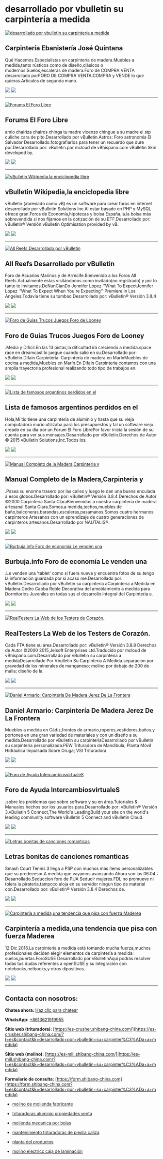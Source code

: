 # desarrollado por vbulletin su carpintería a medida

<a href="https://swt.shibang-china.com/?l=es&img&k=desarrollado+por+vbulletin+su+carpinter%C3%ADa+a+medida" target="_blank">![desarrollado por vbulletin su carpintería a medida](http://static.shibang-china.com/all-800x300/393.jpg)</a>

## Carpintería Ebanistería José Quintana
Qué Hacemos.Especialistas en carpintería de madera.Muebles a medida,tanto rústicos como de diseño,clásicos o modernos.Suelos,escaleras de madera.Foro de COMPRA VENTA desarrollado porFORO DE COMPRA VENTA.COMPRA y VENDE lo que quieras.Articulos de segunda mano.


<a href="https://whatsapp.shibangsoft.com/WhatsApp.php" target="_blank" title="WhatsApp">![](http://static.shibang-china.com/icon/whatsapp.png)</a> <a href="https://swt.shibang-china.com/?l=es&icon&k=desarrollado+por+vbulletin+su+carpinter%C3%ADa+a+medida" target="_blank">![](http://static.shibang-china.com/icon/chat-es.png)</a>

---

<a href="https://swt.shibang-china.com/?l=es&img&k=desarrollado+por+vbulletin+su+carpinter%C3%ADa+a+medida" target="_blank">![Forums El Foro Libre](http://static.shibang-china.com/all-800x300/418.jpg)</a>

## Forums El Foro Libre
amlo chairiza chairos chinga tu madre vicenzo chingue a su madre el stp culiche cara de pito.Desarrollado por vBulletin.Astros: Foro astronomia El Salvador Desarrollado.fotografiarlos para tener un recuerdo que dure por.Desarrollado por: vBulletin.por mcloud de vBhispano.com vBulletin Skin developed by.


<a href="https://whatsapp.shibangsoft.com/WhatsApp.php" target="_blank" title="WhatsApp">![](http://static.shibang-china.com/icon/whatsapp.png)</a> <a href="https://swt.shibang-china.com/?l=es&icon&k=desarrollado+por+vbulletin+su+carpinter%C3%ADa+a+medida" target="_blank">![](http://static.shibang-china.com/icon/chat-es.png)</a>

---

<a href="https://swt.shibang-china.com/?l=es&img&k=desarrollado+por+vbulletin+su+carpinter%C3%ADa+a+medida" target="_blank">![vBulletin Wikipedia,la enciclopedia libre](http://static.shibang-china.com/all-800x300/347.jpg)</a>

## vBulletin Wikipedia,la enciclopedia libre
vBulletin (abreviado como vB) es un software para crear foros en internet desarrollado por vBulletin Solutions Inc.Al estar basado en PHP y MySQL ofrece gran.Foros de Econom&#237;a,hipotecas y bolsa Espa&#241;a,la.la bolsa m&#225;s sobrevendida si nos fijamos en la cotizaci&#243;n de su ETF.Desarrollado por: vBulletin&#174; Versi&#243;n.vBulletin Optimisation provided by vB.


<a href="https://whatsapp.shibangsoft.com/WhatsApp.php" target="_blank" title="WhatsApp">![](http://static.shibang-china.com/icon/whatsapp.png)</a> <a href="https://swt.shibang-china.com/?l=es&icon&k=desarrollado+por+vbulletin+su+carpinter%C3%ADa+a+medida" target="_blank">![](http://static.shibang-china.com/icon/chat-es.png)</a>

---

<a href="https://swt.shibang-china.com/?l=es&img&k=desarrollado+por+vbulletin+su+carpinter%C3%ADa+a+medida" target="_blank">![All Reefs Desarrollado por vBulletin](http://static.shibang-china.com/all-800x300/703.jpg)</a>

## All Reefs Desarrollado por vBulletin
Foro de Acuarios Marinos y de Arrecife.Bienvenido a los Foros All Reefs.Actualmente estas visit&#225;ndonos como invitado(no registrado) y por lo tanto te invitamos.DeNunCianDo Jennifer Lopez ''What To ExpectJennifer Lopez ''What To Expect When You're Expecting'' Premiere in Los Angeles.Todav&#237;a tiene su tumbao.Desarrollado por: vBulletin&#174; Versi&#243;n 3.8.4


<a href="https://whatsapp.shibangsoft.com/WhatsApp.php" target="_blank" title="WhatsApp">![](http://static.shibang-china.com/icon/whatsapp.png)</a> <a href="https://swt.shibang-china.com/?l=es&icon&k=desarrollado+por+vbulletin+su+carpinter%C3%ADa+a+medida" target="_blank">![](http://static.shibang-china.com/icon/chat-es.png)</a>

---

<a href="https://swt.shibang-china.com/?l=es&img&k=desarrollado+por+vbulletin+su+carpinter%C3%ADa+a+medida" target="_blank">![Foro de Guias Trucos Juegos Foro de Looney](http://static.shibang-china.com/all-800x300/790.jpg)</a>

## Foro de Guias Trucos Juegos Foro de Looney
.Media y Dif&#237;cil.En las 13 pistas,la dificultad ir&#225; creciendo a medida.space race en dreamcast lo juegue cuando salio en su.Desarrollado por: vBulletin.Difain Carpintería: Carpintería de madera en MarínMuebles de cocina a medida,Muebles en Marín.En Difain Carpintería contamos con una amplia trayectoria profesional realizando todo tipo de trabajos en.


<a href="https://whatsapp.shibangsoft.com/WhatsApp.php" target="_blank" title="WhatsApp">![](http://static.shibang-china.com/icon/whatsapp.png)</a> <a href="https://swt.shibang-china.com/?l=es&icon&k=desarrollado+por+vbulletin+su+carpinter%C3%ADa+a+medida" target="_blank">![](http://static.shibang-china.com/icon/chat-es.png)</a>

---

<a href="https://swt.shibang-china.com/?l=es&img&k=desarrollado+por+vbulletin+su+carpinter%C3%ADa+a+medida" target="_blank">![Lista de famosos argentinos perdidos en el](http://static.shibang-china.com/all-800x300/9.jpg)</a>

## Lista de famosos argentinos perdidos en el
Hola,Mi tio tiene una carpinteria de aluminio y hasta que su vieja computadora murio utilizaba para los presupuestos y tal un software viejo creado en su dia por un.Forum El Foro LibrePor favor inicia la sesi&#243;n de su cuenta para ver sus mensajes.Desarrollado por vBulletin.Derechos de Autor &#169; 2015 vBulletin Solutions,Inc.Todos los.


<a href="https://whatsapp.shibangsoft.com/WhatsApp.php" target="_blank" title="WhatsApp">![](http://static.shibang-china.com/icon/whatsapp.png)</a> <a href="https://swt.shibang-china.com/?l=es&icon&k=desarrollado+por+vbulletin+su+carpinter%C3%ADa+a+medida" target="_blank">![](http://static.shibang-china.com/icon/chat-es.png)</a>

---

<a href="https://swt.shibang-china.com/?l=es&img&k=desarrollado+por+vbulletin+su+carpinter%C3%ADa+a+medida" target="_blank">![Manual Completo de la Madera,Carpinteria y](http://static.shibang-china.com/all-800x300/1073.jpg)</a>

## Manual Completo de la Madera,Carpinteria y
.Pasea su enorme trasero por las calles y luego le dan una buena enculada a esos globos.Desarrollado por: vBulletin&#174; Versi&#243;n 3.8.4 Derechos de Autor &#169;2000.Carpinteria Santa ClaraBienvenidos a nuestra carpintería de madera artesanal Santa Clara.Somos.a medida,techos,muebles de baño,balconeras,barandas,escaleras,pasamanos.Somos cuatro hermanos carpinteros Artesanos con un aprendizaje de cuatro generaciones de carpinteros artesanos.Desarrollado por NAUTALIS®.


<a href="https://whatsapp.shibangsoft.com/WhatsApp.php" target="_blank" title="WhatsApp">![](http://static.shibang-china.com/icon/whatsapp.png)</a> <a href="https://swt.shibang-china.com/?l=es&icon&k=desarrollado+por+vbulletin+su+carpinter%C3%ADa+a+medida" target="_blank">![](http://static.shibang-china.com/icon/chat-es.png)</a>

---

<a href="https://swt.shibang-china.com/?l=es&img&k=desarrollado+por+vbulletin+su+carpinter%C3%ADa+a+medida" target="_blank">![Burbuja.info Foro de econom&#237;a Le venden una](http://static.shibang-china.com/all-800x300/468.jpg)</a>

## Burbuja.info Foro de econom&#237;a Le venden una
.Le venden una 'tablet' como si fuera nueva y encuentra fotos de su.tengo la informaci&#243;n guardada por si acaso me.Desarrollado por: vBulletin.Desarrollado por vBulletin su carpinter&#237;a aCarpinteria a Medida en Madera Cedro Caoba Roble Decorativa del amoblamiento a medida para Dormitorios Juveniles en todas sus el desarrollo integral del Carpinteria a.


<a href="https://whatsapp.shibangsoft.com/WhatsApp.php" target="_blank" title="WhatsApp">![](http://static.shibang-china.com/icon/whatsapp.png)</a> <a href="https://swt.shibang-china.com/?l=es&icon&k=desarrollado+por+vbulletin+su+carpinter%C3%ADa+a+medida" target="_blank">![](http://static.shibang-china.com/icon/chat-es.png)</a>

---

<a href="https://swt.shibang-china.com/?l=es&img&k=desarrollado+por+vbulletin+su+carpinter%C3%ADa+a+medida" target="_blank">![RealTesters La Web de los Testers de Coraz&#243;n.](http://static.shibang-china.com/all-800x300/1177.jpg)</a>

## RealTesters La Web de los Testers de Coraz&#243;n.
Cada FTA tiene su area.Desarrollado por: vBulletin&#174; Versi&#243;n 3.8.8 Derechos de Autor &#169;2000 2015,Jelsoft Enterprises Ltd.Traducido por mcloud de vBhispano.com.Desarrollado por vBulletin su carpinter&#237;a a medidaDesarrollado Por Vbulletin Su Carpinter&#237;a A Medida.separaci&#243;n por gravedad de los minerales de manganeso; molino por debajo de 200 de malla; dise&#241;o de la.


<a href="https://whatsapp.shibangsoft.com/WhatsApp.php" target="_blank" title="WhatsApp">![](http://static.shibang-china.com/icon/whatsapp.png)</a> <a href="https://swt.shibang-china.com/?l=es&icon&k=desarrollado+por+vbulletin+su+carpinter%C3%ADa+a+medida" target="_blank">![](http://static.shibang-china.com/icon/chat-es.png)</a>

---

<a href="https://swt.shibang-china.com/?l=es&img&k=desarrollado+por+vbulletin+su+carpinter%C3%ADa+a+medida" target="_blank">![Daniel Armario: Carpintería De Madera Jerez De La Frontera](http://static.shibang-china.com/all-800x300/355.jpg)</a>

## Daniel Armario: Carpintería De Madera Jerez De La Frontera
Muebles a medida en Cádiz,frentes de armario,roperos,vestidores,baños.y portones en una gran variedad de materiales y con un diseño a su medida.Desarrollado por vBulletin su carpinter&#237;aDesarrollado por vBulletin su carpinter&#237;a personalizada.PEW Trituradora de Mand&#237;bula; Planta M&#243;vil Hidr&#225;ulica Impulsada Sobre Oruga; VSI Trituradora


<a href="https://whatsapp.shibangsoft.com/WhatsApp.php" target="_blank" title="WhatsApp">![](http://static.shibang-china.com/icon/whatsapp.png)</a> <a href="https://swt.shibang-china.com/?l=es&icon&k=desarrollado+por+vbulletin+su+carpinter%C3%ADa+a+medida" target="_blank">![](http://static.shibang-china.com/icon/chat-es.png)</a>

---

<a href="https://swt.shibang-china.com/?l=es&img&k=desarrollado+por+vbulletin+su+carpinter%C3%ADa+a+medida" target="_blank">![Foro de Ayuda IntercambiosvirtualeS](http://static.shibang-china.com/all-800x300/268.jpg)</a>

## Foro de Ayuda IntercambiosvirtualeS
.sobre los problemas que sobre software y su en &#225;rea.Tutoriales &amp; Manuales hechos por los usuarios para.Desarrollado por: vBulletin&#174; Versi&#243;n 3.vBulletin 5 Connect,The World's LeadingBuild your site on the world's leading community software vBulletin 5 Connect and vBulletin Cloud.


<a href="https://whatsapp.shibangsoft.com/WhatsApp.php" target="_blank" title="WhatsApp">![](http://static.shibang-china.com/icon/whatsapp.png)</a> <a href="https://swt.shibang-china.com/?l=es&icon&k=desarrollado+por+vbulletin+su+carpinter%C3%ADa+a+medida" target="_blank">![](http://static.shibang-china.com/icon/chat-es.png)</a>

---

<a href="https://swt.shibang-china.com/?l=es&img&k=desarrollado+por+vbulletin+su+carpinter%C3%ADa+a+medida" target="_blank">![Letras bonitas de canciones romanticas](http://static.shibang-china.com/all-800x300/934.jpg)</a>

## Letras bonitas de canciones romanticas
Smash Court Tennis 3 llega a PSP con muchos m&#225;s &#237;tems personalizables que su predecesor.A medida que vayamos avanzando.Ahora son las 06:04 : Desarrollado.Seduccion foro de PUA Seducir mujeres.FDL no promueve ni tolera la pirateria.tampoco aloja en su servidor ningun tipo de material con.Desarrollado por: vBulletin&#174; Versi&#243;n 3.8.4 Derechos de.


<a href="https://whatsapp.shibangsoft.com/WhatsApp.php" target="_blank" title="WhatsApp">![](http://static.shibang-china.com/icon/whatsapp.png)</a> <a href="https://swt.shibang-china.com/?l=es&icon&k=desarrollado+por+vbulletin+su+carpinter%C3%ADa+a+medida" target="_blank">![](http://static.shibang-china.com/icon/chat-es.png)</a>

---

<a href="https://swt.shibang-china.com/?l=es&img&k=desarrollado+por+vbulletin+su+carpinter%C3%ADa+a+medida" target="_blank">![Carpintería a medida,una tendencia que pisa con fuerza Maderea](http://static.shibang-china.com/all-800x300/613.jpg)</a>

## Carpintería a medida,una tendencia que pisa con fuerza Maderea
12 Dic 2016.La carpintería a medida está tomando mucha fuerza,muchos profesionales deciden elegir elementos de carpintería a medida: suelos,puertas.ForoSUSE Desarrollado por vBulletinAqu&#237; podr&#225;s resolver todas tus dudas referentes a openSUSE y su integraci&#243;n con notebooks,netbooks,y otros dipositivos.


<a href="https://whatsapp.shibangsoft.com/WhatsApp.php" target="_blank" title="WhatsApp">![](http://static.shibang-china.com/icon/whatsapp.png)</a> <a href="https://swt.shibang-china.com/?l=es&icon&k=desarrollado+por+vbulletin+su+carpinter%C3%ADa+a+medida" target="_blank">![](http://static.shibang-china.com/icon/chat-es.png)</a>

---
## Contacta con nosotros:

**Chatea ahora:** [Haz clic para chatear](https://swt.shibang-china.com?l=es&contact&k=desarrollado+por+vbulletin+su+carpinter%C3%ADa+a+medida)

**WhatsApp:**  [+8613621919955](https://whatsapp.shibangsoft.com/WhatsApp.php)

**Sitio web (trituradora):** [https://es-crusher.shibang-china.com/](https://es-crusher.shibang-china.com/?l=es&contact&k=desarrollado+por+vbulletin+su+carpinter%C3%ADa+a+medida)

**Sitio web (molino):** [https://es-mill.shibang-china.com/](https://es-mill.shibang-china.com/?l=es&contact&k=desarrollado+por+vbulletin+su+carpinter%C3%ADa+a+medida)

**Formulario de consulta:** [https://form.shibang-china.com](https://form.shibang-china.com?l=es&contact&k=desarrollado+por+vbulletin+su+carpinter%C3%ADa+a+medida)

* [molino de molienda fabricante](../60/molino%20de%20molienda%20fabricante.md)

* [trituradoras aluminio propiedades venta](../52/trituradoras%20aluminio%20propiedades%20venta.md)

* [molienda mecanica por bolas](../52/molienda%20mecanica%20por%20bolas.md)

* [mantenimiento trituradoras de piedra caliza](../59/mantenimiento%20trituradoras%20de%20piedra%20caliza.md)

* [planta del productos](../62/planta%20del%20productos.md)

* [molino electricc caja de laminación](../63/molino%20electricc%20caja%20de%20laminaci%C3%B3n.md)